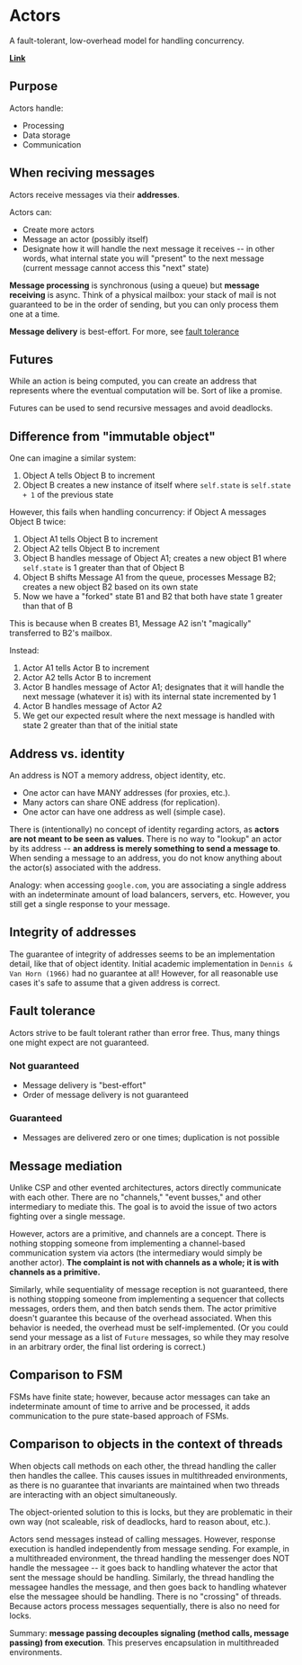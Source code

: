 # Actors

A fault-tolerant, low-overhead model for handling concurrency.

[**Link**](https://www.youtube.com/watch?v=7erJ1DV_Tlo)

## Purpose

Actors handle:

* Processing
* Data storage
* Communication

## When reciving messages

Actors receive messages via their **addresses**.

Actors can:

* Create more actors
* Message an actor (possibly itself)
* Designate how it will handle the next message it receives -- in other words, what internal state you will "present" to the next message (current message cannot access this "next" state)

**Message processing** is synchronous (using a queue) but **message receiving** is async. Think of a physical mailbox: your stack of mail is not guaranteed to be in the order of sending, but you can only process them one at a time.

**Message delivery** is best-effort. For more, see [fault tolerance](#fault-tolerance)

## Futures

While an action is being computed, you can create an address that represents where the eventual computation will be. Sort of like a promise.

Futures can be used to send recursive messages and avoid deadlocks.

## Difference from "immutable object"

One can imagine a similar system:

1. Object A tells Object B to increment
2. Object B creates a new instance of itself where `self.state` is `self.state + 1` of the previous state

However, this fails when handling concurrency: if Object A messages Object B twice:

1. Object A1 tells Object B to increment
2. Object A2 tells Object B to increment
3. Object B handles message of Object A1; creates a new object B1 where `self.state` is 1 greater than that of Object B
4. Object B shifts Message A1 from the queue, processes Message B2; creates a new object B2 based on its own state
5. Now we have a "forked" state B1 and B2 that both have state 1 greater than that of B

This is because when B creates B1, Message A2 isn't "magically" transferred to B2's mailbox.

Instead:

1. Actor A1 tells Actor B to increment
2. Actor A2 tells Actor B to increment
3. Actor B handles message of Actor A1; designates that it will handle the next message (whatever it is) with its internal state incremented by 1
4. Actor B handles message of Actor A2
5. We get our expected result where the next message is handled with state 2 greater than that of the initial state

## Address vs. identity

An address is NOT a memory address, object identity, etc.

* One actor can have MANY addresses (for proxies, etc.).
* Many actors can share ONE address (for replication).
* One actor can have one address as well (simple case).

There is (intentionally) no concept of identity regarding actors, as **actors are not meant to be seen as values**. There is no way to "lookup" an actor by its address -- **an address is merely something to send a message to**. When sending a message to an address, you do not know anything about the actor(s) associated with the address.

Analogy: when accessing `google.com`, you are associating a single address with an indeterminate amount of load balancers, servers, etc. However, you still get a single response to your message.

## Integrity of addresses

The guarantee of integrity of addresses seems to be an implementation detail, like that of object identity. Initial academic implementation in `Dennis & Van Horn (1966)` had no guarantee at all! However, for all reasonable use cases it's safe to assume that a given address is correct.

## Fault tolerance

Actors strive to be fault tolerant rather than error free. Thus, many things one might expect are not guaranteed.

### Not guaranteed

* Message delivery is "best-effort"
* Order of message delivery is not guaranteed

### Guaranteed

* Messages are delivered zero or one times; duplication is not possible

## Message mediation

Unlike CSP and other evented architectures, actors directly communicate with each other. There are no "channels," "event busses," and other intermediary to mediate this. The goal is to avoid the issue of two actors fighting over a single message.

However, actors are a primitive, and channels are a concept. There is nothing stopping someone from implementing a channel-based communication system via actors (the intermediary would simply be another actor). **The complaint is not with channels as a whole; it is with channels as a primitive.**

Similarly, while sequentiality of message reception is not guaranteed, there is nothing stopping someone from implementing a sequencer that collects messages, orders them, and then batch sends them. The actor primitive doesn't guarantee this because of the overhead associated. When this behavior is needed, the overhead must be self-implemented. (Or you could send your message as a list of `Future` messages, so while they may resolve in an arbitrary order, the final list ordering is correct.)

## Comparison to FSM

FSMs have finite state; however, because actor messages can take an indeterminate amount of time to arrive and be processed, it adds communication to the pure state-based approach of FSMs.

## Comparison to objects in the context of threads

When objects call methods on each other, the thread handling the caller then handles the callee. This causes issues in multithreaded environments, as there is no guarantee that invariants are maintained when two threads are interacting with an object simultaneously.

The object-oriented solution to this is locks, but they are problematic in their own way (not scaleable, risk of deadlocks, hard to reason about, etc.).

Actors send messages instead of calling messages. However, response execution is handled independently from message sending. For example, in a multithreaded environment, the thread handling the messenger does NOT handle the messagee -- it goes back to handling whatever the actor that sent the message should be handling. Similarly, the thread handling the messagee handles the message, and then goes back to handling whatever else the messagee should be handling. There is no "crossing" of threads. Because actors process messages sequentially, there is also no need for locks.

Summary: **message passing decouples signaling (method calls, message passing) from execution**. This preserves encapsulation in multithreaded environments.